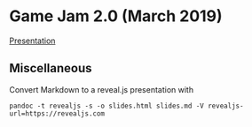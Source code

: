 # Game Jam 2.0 (March 2019)

[Presentation](https://louvainlinux.github.io/gamejam/2019/slides.html)


## Miscellaneous

Convert Markdown to a reveal.js presentation with 
```
pandoc -t revealjs -s -o slides.html slides.md -V revealjs-url=https://revealjs.com
```
